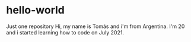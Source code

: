 # hello-world
Just one repository
Hi, my name is Tomás and i'm from Argentina.
I'm 20 and i started learning how to code on July 2021.
